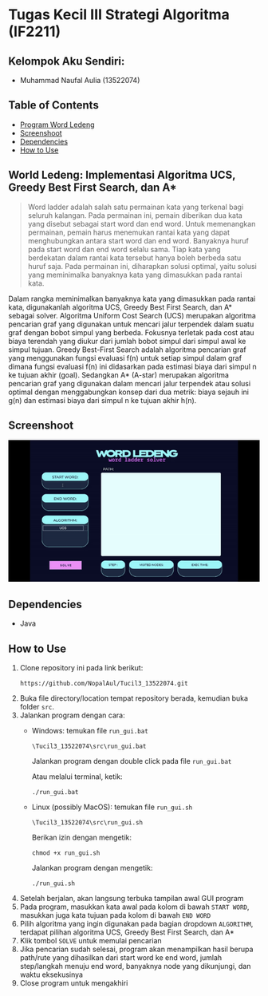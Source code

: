 # Tugas Kecil III Strategi Algoritma (IF2211)
## Kelompok Aku Sendiri:
* Muhammad Naufal Aulia 			(13522074)

## Table of Contents
* [Program Word Ledeng](#word)
* [Screenshoot](#screenshoot )
* [Dependencies](#dependencies)
* [How to Use](#how-to-use)


## World Ledeng: Implementasi Algoritma UCS, Greedy Best First Search, dan A*  <a href="jebir"></a>
>  Word ladder adalah salah satu permainan kata yang terkenal
 bagi seluruh kalangan. Pada permainan ini, pemain diberikan dua kata yang disebut sebagai start word dan end word. Untuk memenangkan permainan, pemain harus menemukan rantai kata yang dapat menghubungkan antara start word dan end word. Banyaknya huruf pada start word dan end word selalu sama. Tiap kata yang berdekatan dalam rantai kata tersebut hanya boleh berbeda satu huruf saja. Pada permainan ini,
 diharapkan solusi optimal, yaitu solusi yang meminimalka banyaknya kata yang dimasukkan pada rantai kata.


Dalam rangka meminimalkan banyaknya kata yang dimasukkan pada rantai kata, digunakanlah algoritma UCS, Greedy Best First Search, dan A* sebagai solver. Algoritma Uniform Cost Search (UCS) merupakan algoritma pencarian graf yang digunakan untuk mencari jalur terpendek dalam suatu graf dengan bobot simpul yang berbeda. Fokusnya terletak pada cost atau biaya terendah yang diukur dari jumlah bobot simpul dari simpul awal ke simpul tujuan. 
Greedy Best-First Search adalah algoritma pencarian graf yang menggunakan fungsi evaluasi f(n) untuk setiap simpul dalam graf dimana fungsi evaluasi f(n) ini didasarkan pada estimasi biaya dari simpul n ke tujuan akhir (goal).
Sedangkan A* (A-star) merupakan algoritma pencarian graf yang digunakan dalam mencari jalur terpendek atau solusi optimal dengan menggabungkan konsep dari dua metrik: biaya sejauh ini g(n) dan estimasi biaya dari simpul n ke tujuan akhir h(n).


## Screenshoot <a href="dokumentasi"></a>
![Example screenshot](test/wordladder.gif)

## Dependencies <a href="dependencies"></a>
- Java

## How to Use <a href="how-to-use"></a>
1. Clone repository ini pada link berikut:
    ```
    https://github.com/NopalAul/Tucil3_13522074.git
    ```
2. Buka file directory/location tempat repository berada, kemudian buka folder `src`.
3. Jalankan program dengan cara:
    * Windows: temukan file `run_gui.bat`
        ```
        \Tucil3_13522074\src\run_gui.bat
        ```
        Jalankan program dengan double click pada file `run_gui.bat`

        Atau melalui terminal, ketik:
        ```
        ./run_gui.bat
        ```

    * Linux (possibly MacOS): temukan file `run_gui.sh`
        ```
        \Tucil3_13522074\src\run_gui.sh
        ```

        Berikan izin dengan mengetik:
        ```
        chmod +x run_gui.sh
        ```

        Jalankan program dengan mengetik:
        ```
        ./run_gui.sh
        ```
4. Setelah berjalan, akan langsung terbuka tampilan awal GUI program
5. Pada program, masukkan kata awal pada kolom di bawah `START WORD`, masukkan juga kata tujuan pada kolom di bawah `END WORD`
6. Pilih algoritma yang ingin digunakan pada bagian dropdown `ALGORITHM`, terdapat pilihan algoritma UCS, Greedy Best First Search, dan A*
7. Klik tombol `SOLVE` untuk memulai pencarian
8. Jika pencarian sudah selesai, program akan menampilkan hasil berupa path/rute yang dihasilkan dari start word ke end word, jumlah step/langkah menuju end word, banyaknya node yang dikunjungi, dan waktu eksekusinya
9. Close program untuk mengakhiri